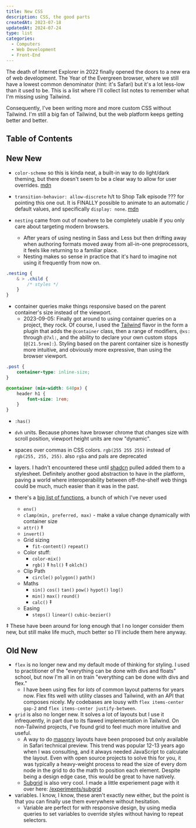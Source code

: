 ```yaml
---
title: New CSS
description: CSS, the good parts
createdAt: 2023-07-18
updatedAt: 2024-07-24
type: list
categories:
  - Computers
  - Web Development
  - Front-End
---
```


The death of Internet Explorer in 2022 finally opened the doors to a new era of web development. The Year of the Evergreen browser, where we still have a lowest common denominator (hint: it's Safari) but it's a lot less-low than it used to be. This is a list where I'll collect list notes to remember what I'm missing using Tailwind.

Consequently, I've been writing more and more custom CSS without Tailwind. I'm still a big fan of Tailwind, but the web platform keeps getting better and better.

## Table of Contents

## New New

- `color-scheme` so this is kinda neat, a built-in way to do light/dark theming, but there doesn't seem to be a clear way to allow for user overrides. [mdn](https://developer.mozilla.org/en-US/docs/Web/CSS/color-scheme)

- `transition-behavior: allow-discrete` h/t to Shop Talk episode ??? for pointing this one out. It is FINALLY possible to animate to an automatic / default values, and specifically `display: none`. [mdn](https://developer.mozilla.org/en-US/docs/Web/CSS/transition-behavior)

- `nesting` came from out of nowhere to be completely usable if you only care about targeting modern browsers.
  - After years of using nesting in Sass and Less but then drifting away when authoring formats moved away from all-in-one preprocessors, it feels like returning to a familiar place.
  - Nesting makes so sense in practice that it's hard to imagine not using it frequently from now on.

```css
.nesting {
	& > .child {
		/* styles */
	}
}
```

- container queries make things responsive based on the parent container's size instead of the viewport.
  - 2023-09-05: Finally got around to using container queries on a project, they rock. Of course, I used the [Tailwind](./zen-of-tailwind) flavor in the form a plugin that adds the `@container` class, then a range of modifiers, `@xs:` through `@7xl:`, and the ability to declare your own custom stops (`@[21.5rem]:`). Styling based on the parent container size is honestly more intuitive, and obviously more expressive, than using the browser viewport.

```css
.post {
	container-type: inline-size;
}

@container (min-width: 640px) {
	header h1 {
		font-size: 1rem;
	}
}
```

- `:has()`

- `dvh` units. Because phones have browser chrome that changes size with scroll position, viewport height units are now "dynamic".
- spaces over commas in CSS colors. `rgb(255 255 255)` instead of `rgb(255, 255, 255)`. also `rgba` and pals are deprecated
- layers. I hadn't encountered these until [shadcn](https://ui.shadcn.com/) pulled added them to a stylesheet. Definitely another good abstraction to have in the platform, paving a world where interoperability between off-the-shelf web things could be much, much easier than it was in the past.
- there's a [big list of functions](https://twitter.com/argyleink/status/1684579433821372418?s=20), a bunch of which I've never used
  - `env()`
  - `clamp(min, preferred, max)` - make a value change dynamically with container size
  - `attr()` ‡
  - `invert()`
  - Grid sizing
    - `fit-content()` `repeat()`
  - Color stuff:
    - `color-mix()`
    - `rgb()` ‡ `hsl()` ‡ `oklch()`
  - Clip Path
    - `circle()` `polygon()` `path()`
  - Maths
    - `sin()` `cos()` `tan()` `pow()` `hypot()` `log()`
    - `min()` `max()` `round()`
    - `calc()` ‡
  - Easing
    - `steps()` `linear()` `cubic-bezier()`

‡ These have been around for long enough that I no longer consider them new, but still make life much, much better so I'll include them here anyway.

## Old New

- `flex` is no longer new and my default mode of thinking for styling. I used to practitioner of the "everything can be done with divs and floats" school, but now I'm all in on train "everything can be done with divs and flex."
  - I have been using flex for _lots_ of common layout patterns for years now. Flex fits well with utility classes and Tailwind, with an API that composes nicely. My codebases are lousy with `flex items-center gap-2` and `flex items-center justify-between`.
- `grid` is also no longer new. It solves a lot of layouts but I use it infrequently, in part due to its flawed implementation in Tailwind. On non-Tailwind projects, I've found grid to feel much more intuitive and useful.
  - A way to do [masonry](https://developer.mozilla.org/en-US/docs/Web/CSS/CSS_Grid_Layout/Masonry_Layout) layouts have been proposed but only available in Safari technical preview. This trend was popular 12-13 years ago when I was consulting, and it always needed JavaScript to calculate the layout. Even with open source projects to solve this for you, it was typically a heavy-weight process to read the size of every dom node in the grid to do the math to position each element. Despite being a design edge case, this would be great to have natively.
  - [Subgrid](https://developer.mozilla.org/en-US/docs/Web/CSS/CSS_Grid_Layout/Subgrid) is also very cool. I made a little experiement page with it over here: [/experiments/subgrid](/experiments/subgrid)
- variables. I know, I know, these aren't exactly new either, but the point is that you can finally use them everywhere without hesitation.
  - Variable are perfect for with responsive design, by using media queries to set variables to override styles without having to repeat selectors.
